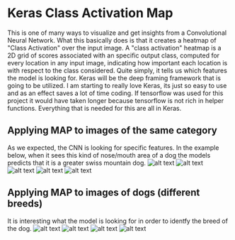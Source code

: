 # Keras Class Activation Map
This is one of many ways to visualize and get insights from a Convolutional Neural Network. What this basically does is that it creates a heatmap of "Class Activation" over the input image. A "class activation" heatmap is a 2D grid of scores associated with an specific output class, computed for every location in any input image, indicating how important each location is with respect to the class considered. Quite simply, it tells us which features the model is looking for. Keras will be the deep framing framework that is going to be utilized. I am starting to really love Keras, its just so easy to use and as an effect saves a lot of time coding. If tensorflow was used for this project it would have taken longer because tensorflow is not rich in helper functions. Everything that is needed for this are all in Keras.

## Applying MAP to images of the same category
As we expected, the CNN is looking for specific features. In the example below, when it sees this kind of nose/mouth area of a dog the models predicts that it is a greater swiss mountain dog.
![alt text](https://github.com/nickbiso/Keras-Class-Activation-Map/blob/master/readme_images/output1.jpeg)
![alt text](https://github.com/nickbiso/Keras-Class-Activation-Map/blob/master/readme_images/output2.jpeg)
![alt text](https://github.com/nickbiso/Keras-Class-Activation-Map/blob/master/readme_images/output3.jpeg)
![alt text](https://github.com/nickbiso/Keras-Class-Activation-Map/blob/master/readme_images/output4.jpeg)
![alt text](https://github.com/nickbiso/Keras-Caltech-256/blob/master/imbalance_plot.png)

## Applying MAP to images of dogs (different breeds)
It is interesting what the model is looking for in order to identfy the breed of the dog.
![alt text](https://github.com/nickbiso/Keras-Class-Activation-Map/readme_images/ahd.jpeg)
![alt text](https://github.com/nickbiso/Keras-Class-Activation-Map/readme_images/bhd.jpeg)
![alt text](https://github.com/nickbiso/Keras-Class-Activation-Map/readme_images/fb.jpeg)
![alt text](https://github.com/nickbiso/Keras-Class-Activation-Map/readme_images/maltest.jpeg)
